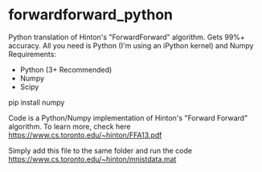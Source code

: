 # forwardforward_python
Python translation of Hinton's "ForwardForward" algorithm. Gets 99%+ accuracy.
All you need is Python (I'm using an iPython kernel) and Numpy
Requirements:
* Python (3+ Recommended)
* Numpy
* Scipy

pip install numpy

Code is a Python/Numpy implementation of Hinton's "Forward Forward" algorithm.  To learn more, check here
https://www.cs.toronto.edu/~hinton/FFA13.pdf

Simply add this file to the same folder and run the code
https://www.cs.toronto.edu/~hinton/mnistdata.mat
